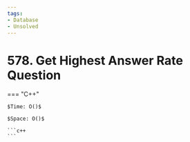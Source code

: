 ```yaml
---
tags:
- Database
- Unsolved
---
```



# 578. Get Highest Answer Rate Question

=== "C++"

    $Time: O()$

    $Space: O()$

    ```c++
    ```
